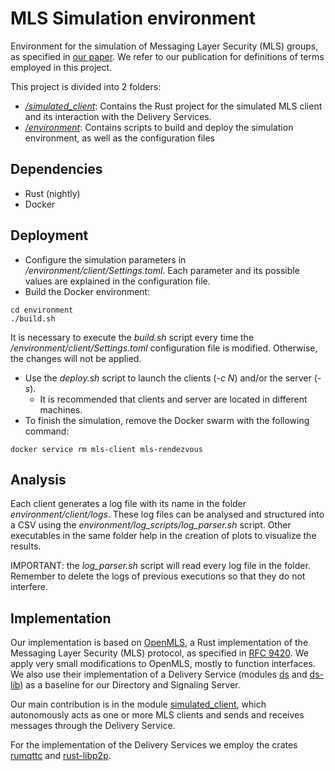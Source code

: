# MLS Simulation environment

Environment for the simulation of Messaging Layer Security (MLS) groups, as specified in [our paper](). We refer to our publication for definitions of terms employed in this project.

This project is divided into 2 folders:
- [*/simulated_client*](./simulated_client): Contains the Rust project for the simulated MLS client and its interaction with the Delivery Services. 
- [*/environment*](./environment): Contains scripts to build and deploy the simulation environment, as well as the configuration files

## Dependencies

- Rust (nightly)
- Docker

## Deployment

- Configure the simulation parameters in */environment/client/Settings.toml*. Each parameter and its possible values are explained in the configuration file.
- Build the Docker environment: 
```
cd environment
./build.sh
```
It is necessary to execute the *build.sh* script every time the */environment/client/Settings.toml* configuration file is modified. Otherwise, the changes will not be applied.

- Use the *deploy.sh* script to launch the clients (*-c N*) and/or the server (*-s*).  
    - It is recommended that clients and server are located in different machines.
- To finish the simulation, remove the Docker swarm with the following command:
```
docker service rm mls-client mls-rendezvous
```

## Analysis

Each client generates a log file with its name in the folder *environment/client/logs*. These log files can be analysed and structured into a CSV using the *environment/log_scripts/log_parser.sh* script. Other executables in the same folder help in the creation of plots to visualize the results.

IMPORTANT: the *log_parser.sh* script will read every log file in the folder. Remember to delete the logs of previous executions so that they do not interfere.

## Implementation

Our implementation is based on [OpenMLS](https://github.com/openmls/openmls), a Rust implementation of the Messaging Layer Security (MLS) protocol, as specified in [RFC 9420](https://datatracker.ietf.org/doc/html/rfc9420). We apply very small modifications to OpenMLS, mostly to function interfaces. We also use their implementation of a Delivery Service (modules [ds](./simulated_client/delivery-service/ds/) and [ds-lib](./simulated_client/delivery-service/ds-lib/)) as a baseline for our Directory and Signaling Server.

Our main contribution is in the module [simulated_client](./simulated_client/simulated_client/), which autonomously acts as one or more MLS clients and sends and receives messages through the Delivery Service.  

For the implementation of the Delivery Services we employ the crates [rumqttc](https://crates.io/crates/rumqttc) and [rust-libp2p](https://github.com/libp2p/rust-libp2p).